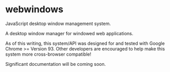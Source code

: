 # webwindows
JavaScript desktop window management system.

A desktop window manager for windowed web applications.

As of this writing, this system/API was designed for and tested with Google Chrome >= Version 93.  Other developers are encouraged to help make this system more cross-browser compatible!

Significant documentation will be coming soon.


